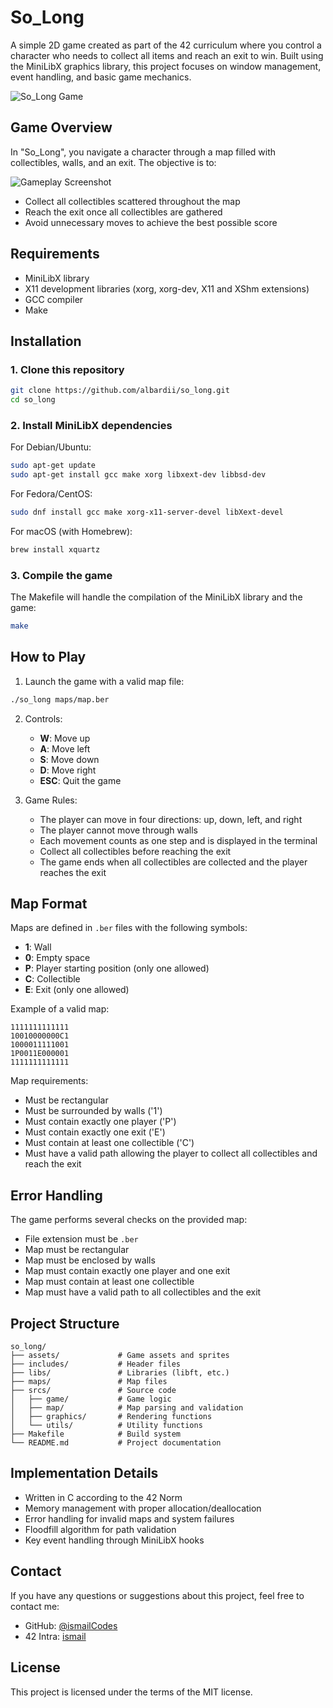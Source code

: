 # So_Long

A simple 2D game created as part of the 42 curriculum where you control a character who needs to collect all items and reach an exit to win. Built using the MiniLibX graphics library, this project focuses on window management, event handling, and basic game mechanics.

![So_Long Game](assets/sprites/preview.png)

## Game Overview

In "So_Long", you navigate a character through a map filled with collectibles, walls, and an exit. The objective is to:

![Gameplay Screenshot]([assets/sprites/So_long.png](https://github.com/elbardii/So_Long/blob/master/So_long.png))

- Collect all collectibles scattered throughout the map
- Reach the exit once all collectibles are gathered
- Avoid unnecessary moves to achieve the best possible score

## Requirements

- MiniLibX library
- X11 development libraries (xorg, xorg-dev, X11 and XShm extensions)
- GCC compiler
- Make

## Installation

### 1. Clone this repository
```bash
git clone https://github.com/albardii/so_long.git
cd so_long
```

### 2. Install MiniLibX dependencies
For Debian/Ubuntu:
```bash
sudo apt-get update
sudo apt-get install gcc make xorg libxext-dev libbsd-dev
```

For Fedora/CentOS:
```bash
sudo dnf install gcc make xorg-x11-server-devel libXext-devel
```

For macOS (with Homebrew):
```bash
brew install xquartz
```

### 3. Compile the game
The Makefile will handle the compilation of the MiniLibX library and the game:
```bash
make
```

## How to Play

1. Launch the game with a valid map file:
```bash
./so_long maps/map.ber
```

2. Controls:
   - **W**: Move up
   - **A**: Move left
   - **S**: Move down
   - **D**: Move right
   - **ESC**: Quit the game

3. Game Rules:
   - The player can move in four directions: up, down, left, and right
   - The player cannot move through walls
   - Each movement counts as one step and is displayed in the terminal
   - Collect all collectibles before reaching the exit
   - The game ends when all collectibles are collected and the player reaches the exit

## Map Format

Maps are defined in `.ber` files with the following symbols:
- **1**: Wall
- **0**: Empty space
- **P**: Player starting position (only one allowed)
- **C**: Collectible
- **E**: Exit (only one allowed)

Example of a valid map:
```
1111111111111
10010000000C1
1000011111001
1P0011E000001
1111111111111
```

Map requirements:
- Must be rectangular
- Must be surrounded by walls ('1')
- Must contain exactly one player ('P')
- Must contain exactly one exit ('E')
- Must contain at least one collectible ('C')
- Must have a valid path allowing the player to collect all collectibles and reach the exit

## Error Handling

The game performs several checks on the provided map:
- File extension must be `.ber`
- Map must be rectangular
- Map must be enclosed by walls
- Map must contain exactly one player and one exit
- Map must contain at least one collectible
- Map must have a valid path to all collectibles and the exit

## Project Structure

```
so_long/
├── assets/             # Game assets and sprites
├── includes/           # Header files
├── libs/               # Libraries (libft, etc.)
├── maps/               # Map files
├── srcs/               # Source code
│   ├── game/           # Game logic
│   ├── map/            # Map parsing and validation
│   ├── graphics/       # Rendering functions
│   └── utils/          # Utility functions
├── Makefile            # Build system
└── README.md           # Project documentation
```

## Implementation Details

- Written in C according to the 42 Norm
- Memory management with proper allocation/deallocation
- Error handling for invalid maps and system failures
- Floodfill algorithm for path validation
- Key event handling through MiniLibX hooks

## Contact

If you have any questions or suggestions about this project, feel free to contact me:
- GitHub: [@ismailCodes](https://github.com/elbardii)
- 42 Intra: [ismail](https://profile.intra.42.fr/users/isel-bar)

## License

This project is licensed under the terms of the MIT license.
